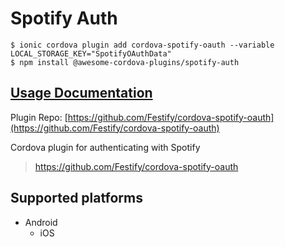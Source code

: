 # Spotify Auth

```
$ ionic cordova plugin add cordova-spotify-oauth --variable LOCAL_STORAGE_KEY="SpotifyOAuthData"
$ npm install @awesome-cordova-plugins/spotify-auth
```

## [Usage Documentation](https://danielsogl.gitbook.io/awesome-cordova-plugins/plugins/spotify-auth/)

Plugin Repo: [https://github.com/Festify/cordova-spotify-oauth](https://github.com/Festify/cordova-spotify-oauth)

Cordova plugin for authenticating with Spotify
> https://github.com/Festify/cordova-spotify-oauth

## Supported platforms

- Android
  - iOS
  


